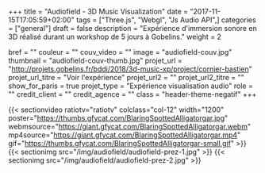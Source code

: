 +++
title = "Audiofield - 3D Music Visualization"
date = "2017-11-15T17:05:59+02:00"
tags = ["Three.js", "Webgl", "Js Audio API",]
categories = ["general"]
draft = false
description = "Expérience d'immersion sonore en 3D réalisé durant un workshop de 5 jours à Gobelins."
weight = 2

bref = ""
couleur = ""
couv_video = ""
image = "audiofield-couv.jpg"
thumbnail = "audiofield-couv-thumb.jpg"
projet_url = "http://projets.gobelins.fr/bddi/2018/3d-music-xp/project/cornier-bastien"
projet_url_titre = "Voir l'expérience"
projet_url2 = ""
projet_url2_titre = ""
show_for_paris = true
projet_type = "Expérience visualisation audio"
role = ""
credit_client = ""
credit_agence = ""
class = "header-theme-negatif"
+++
 
{{< sectionvideo ratiotv="ratiotv" colclass="col-12" width="1200" poster="https://thumbs.gfycat.com/BlaringSpottedAlligatorgar.jpg" 
webmsource="https://giant.gfycat.com/BlaringSpottedAlligatorgar.webm" mp4source="https://giant.gfycat.com/BlaringSpottedAlligatorgar.mp4" 
gif="https://thumbs.gfycat.com/BlaringSpottedAlligatorgar-small.gif" >}} 
{{< sectionimg src="/img/audiofield/audiofield-prez-1.jpg" >}}
{{< sectionimg src="/img/audiofield/audiofield-prez-2.jpg" >}}